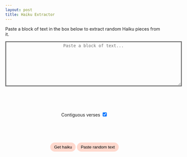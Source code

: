 ```yaml
---
layout: post
title: Haiku Extractor
---
```

<style>

    .myButton {
        background-color:#ffd9ce;
        border-radius:17px;
        display:inline-block;
        cursor: pointer;
        color:#000000;
        padding: 7px 12px;
        text-decoration: none;
        border-width: 0px;
    }

    .myButton:hover {
        background-color:#e86f87;
        color:#000000;
    }

    .myButton:active {
        position: relative;
        top:1px;
    }

    .bottomGap {
        padding-bottom: 2vh;
    }

    textarea {
        color: var(--main-text-color);
        background-color: var(--quote-background);
        max-width: min(70ch, 80vw);
        min-width: min(70ch, 80vw);
        width: min(70ch, 80vw);
        height: 15vw;
        padding: 0.25rem;
        font-family: Fira Code, monospace;
        border-width: 3px;
        text-align: center;
    }

    .haiku {
        text-align: center;
        font-size: 2rem;
    }

    .haiku2 {
        text-align: center;
        /* text-color: var(--quote-color); */
        opacity: 0.33;
        font-style: italic;
        font-size: 1.5rem;
    }

</style>
        
Paste a block of text in the box below to extract random Haiku pieces from it.


<!-- <html>
    <head>
        <meta charset="utf-8" />
        <meta name="viewport" content="width=device-width,initial-scale=1" />
        <link rel="stylesheet" href="https://pyscript.net/releases/2024.1.1/core.css" />
        <script type="module" src="https://pyscript.net/releases/2024.1.1/core.js"></script>
    </head>
    
    <body> -->

<script type="module" src="https://pyscript.net/releases/2024.1.1/core.js"></script>

<div align="center" class="bottomGap">
    <textarea wrap="soft" name="text" id="text" placeholder="Paste a block of text..."></textarea>
</div>

<div align="center" class="bottomGap">
    <label class="container" align="center">Contiguous verses
    <input id="checkbox" type="checkbox" checked="checked">
    <span class="checkmark"></span>
    </label>
</div>

<div align="center">
    <button py-click="main" class="myButton">Get haiku</button>
    <button py-click="paste_random_textblock" class="myButton">Paste random text</button>
    <!-- <button py-click="scrape_chemrxiv" class="myButton">Scrape ChemRXiv</button> -->
</div>

<br>
<div id="paper_credits" class="haiku2"></div>

<br>
<div id="output" class="haiku"></div>
<br>

<div id="output_extra" class="haiku2"></div>

<script type="py" src="../assets/haiku/haiku.py" config="../assets/haiku/pyscript.json"></script>